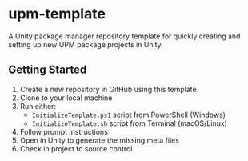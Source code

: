 # upm-template

A Unity package manager repository template for quickly creating and setting up new UPM package projects in Unity.

## Getting Started

1. Create a new repository in GitHub using this template
2. Clone to your local machine
3. Run either:
   - `InitializeTemplate.ps1` script from PowerShell (Windows)
   - `InitializeTemplate.sh` script from Terminal (macOS/Linux)
4. Follow prompt instructions
5. Open in Unity to generate the missing meta files
6. Check in project to source control
